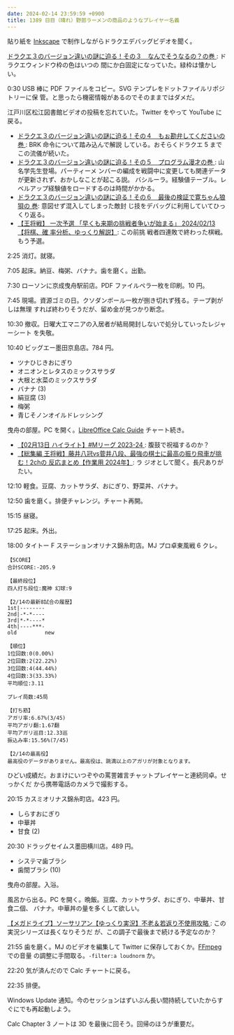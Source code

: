 ```yaml
---
date: 2024-02-14 23:59:59 +0900
title: 1389 日目（晴れ）野郎ラーメンの商品のようなプレイヤー名義
---
```


貼り紙を [Inkscape] で制作しながらドラクエデバッグビデオを聞く。

[ドラクエ３のバージョン違いの謎に迫る！その３　なんでそうなるの？の巻
](https://www.youtube.com/watch?v=hO_hctR4-d8): ドラクエウィンドウ枠の色はいつの
間にか白固定になっていた。緑枠は懐かしい。

0:30 USB 棒に PDF ファイルをコピー。SVG テンプレをドットファイルリポジトリーに保
管。と思ったら機密情報があるのでそのままではダメだ。

江戸川区松江図書館ビデオの投稿を忘れていた。Twitter をやって YouTube に戻る。

* [ドラクエ３のバージョン違いの謎に迫る！その４　もぉ勘弁してくださいの巻
  ](https://www.youtube.com/watch?v=E_pHYE3CWcc): BRK 命令について踏み込んで解説
  している。おそらくドラクエ 5 までこの流儀が続いた。
* [ドラクエ３のバージョン違いの謎に迫る！その５　プログラム漫才の巻
  ](https://www.youtube.com/watch?v=rmtmDKXD084): 山名学先生登場。パーティーメ
  ンバーの編成を戦闘中に変更しても関連データが更新されず、おかしなことが起こる説。
  バシルーラ。経験値テーブル。レベルアップ経験値をロードするのは時間がかかる。
* [ドラクエ３のバージョン違いの謎に迫る！その６　最後の検証で寛ちゃん狼狽の
  巻](https://www.youtube.com/watch?v=J0-j1JXQK4M): 意図せず混入してしまった敵封
  じ技をデバッグに利用していてひっくり返る。
* [【王将戦】 一次予選 「早くも来期の挑戦者争いが始まる」 2024/02/13 【将棋、確
  率分析、ゆっくり解説】](https://www.youtube.com/watch?v=dZjpJHfOOUk): この前挑
  戦者四連敗で終わった棋戦。もう予選。

2:25 消灯。就寝。

7:05 起床。納豆、梅粥、バナナ。歯を磨く。出勤。

7:30 ローソンに京成曳舟駅前店。PDF ファイルペラ一枚を印刷。10 円。

7:45 現場。資源ゴミの日。クソダンボール一枚が捌き切れず残る。テープ剥がしは無理
すれば終わりそうだが、留め金が見つかり断念。

10:30 撤収。日曜大工マニアの入居者が結局開封しないで処分していったレジャーシート
を失敬。

10:40 ビッグエー墨田京島店。784 円。

* ツナひじきおにぎり
* オニオンとレタスのミックスサラダ
* 大根と水菜のミックスサラダ
* バナナ (3)
* 絹豆腐 (3)
* 梅粥
* 青じそノンオイルドレッシング

曳舟の部屋。PC を開く。[LibreOffice Calc Guide] チャート続き。

* [【02月13日 ハイライト】#Mリーグ 2023-24
  ](https://www.youtube.com/watch?v=c1wN95mO20Q): 腹鼓で祝福するのか？
* [【総集編 王将戦】藤井八冠vs菅井八段、最強の棋士に最高の振り飛車が挑む！2chの
  反応まとめ【作業用 2024年】](https://www.youtube.com/watch?v=SuODkDy3nb0): ラ
  ジオとして聞く。長尺ありがたい。

12:10 軽食。豆腐、カットサラダ、おにぎり、野菜丼、バナナ。

12:50 歯を磨く。排便チャレンジ。チャート再開。

15:15 昼寝。

17:25 起床。外出。

18:00 タイトー F ステーションオリナス錦糸町店。MJ プロ卓東風戦 6 クレ。

```text
【SCORE】
合計SCORE:-205.9

【最終段位】
四人打ち段位:魔神 幻球:9

【2/14の最新8試合の履歴】
1st|--------
2nd|-*-*----
3rd|*-*----*
4th|----***-
old         new

【順位】
1位回数:0(0.00%)
2位回数:2(22.22%)
3位回数:4(44.44%)
4位回数:3(33.33%)
平均順位:3.11

プレイ局数:45局

【打ち筋】
アガリ率:6.67%(3/45)
平均アガリ翻:1.67翻
平均アガリ巡目:12.33巡
振込み率:15.56%(7/45)

【2/14の最高役】
最高役のデータがありません。最高役は、跳満以上のアガリが対象となります。
```

ひどい成績だ。おまけにいつぞやの罵詈雑言チャットプレイヤーと連続同卓。せっかくだ
から携帯電話のカメラで撮影する。

20:15 カスミオリナス錦糸町店。423 円。

* しらすおにぎり
* 中華丼
* 甘食 (2)

20:30 ドラッグセイムス墨田横川店。489 円。

* システマ歯ブラシ
* 歯間ブラシ (10)

曳舟の部屋。入浴。

風呂から出る。PC を開く。晩飯。豆腐、カットサラダ、おにぎり、中華丼、甘食二個、
バナナ。中華丼の量を多くして欲しい。

[【メガドライブ】ソーサリアン【ゆっくり実況】不老＆若返り不使用攻略
](https://www.youtube.com/watch?v=X0QvZp73LuM): この実況シリーズは長くなりそうだ
が、この調子で最後まで続ける予定なのか？

21:55 歯を磨く。MJ のビデオを編集して Twitter に保存しておくか。[FFmpeg] での音量
の調整に手間取る。`-filter:a loudnorm` か。

22:20 気が済んだので Calc チャートに戻る。

22:35 排便。

Windows Update 通知。今のセッションはずいぶん長い間持続していたからすぐにでも再起動しよう。

Calc Chapter 3 ノートは 3D を最後に回そう。回帰のほうが重要だ。

[FFmpeg]: <https://ffmpeg.org/ffmpeg.html>
[Inkscape]: <https://inkscape.org/>
[LibreOffice Calc Guide]: https://documentation.libreoffice.org/en/english-documentation/calc/
